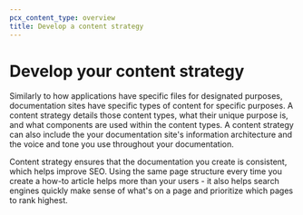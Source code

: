 ```yaml
---
pcx_content_type: overview
title: Develop a content strategy
---
```


# Develop your content strategy

Similarly to how applications have specific files for designated purposes, documentation sites have specific types of content for specific purposes. A content strategy details those content types, what their unique purpose is, and what components are used within the content types. A content strategy can also include the your documentation site's information architecture and the voice and tone you use throughout your documentation.

Content strategy ensures that the documentation you create is consistent, which helps improve SEO. Using the same page structure every time you create a how-to article helps more than your users - it also helps search engines quickly make sense of what's on a page and prioritize which pages to rank highest.